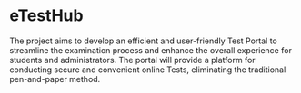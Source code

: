 # eTestHub
The project aims to develop an efficient and user-friendly Test Portal to streamline the examination process and enhance the overall experience for students and administrators. The portal will provide a platform for conducting secure and convenient online Tests, eliminating the traditional pen-and-paper method.
